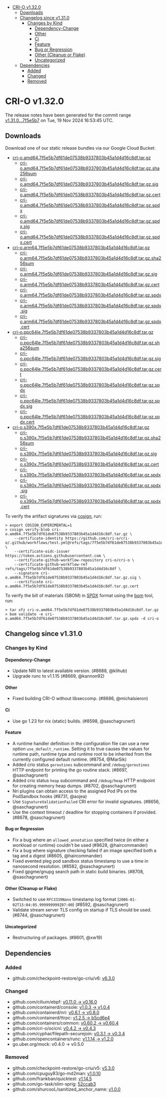 - [CRI-O v1.32.0](#cri-o-v1320)
  - [Downloads](#downloads)
  - [Changelog since v1.31.0](#changelog-since-v1310)
    - [Changes by Kind](#changes-by-kind)
      - [Dependency-Change](#dependency-change)
      - [Other](#other)
      - [Ci](#ci)
      - [Feature](#feature)
      - [Bug or Regression](#bug-or-regression)
      - [Other (Cleanup or Flake)](#other-cleanup-or-flake)
      - [Uncategorized](#uncategorized)
  - [Dependencies](#dependencies)
    - [Added](#added)
    - [Changed](#changed)
    - [Removed](#removed)

# CRI-O v1.32.0

The release notes have been generated for the commit range
[v1.31.0...7f5e5b7](https://github.com/cri-o/cri-o/compare/v1.31.0...v1.32.0) on Tue, 19 Nov 2024 16:53:45 UTC.

## Downloads

Download one of our static release bundles via our Google Cloud Bucket:

- [cri-o.amd64.7f5e5b7df61de07538b9337803b45a1d4d16c8df.tar.gz](https://storage.googleapis.com/cri-o/artifacts/cri-o.amd64.7f5e5b7df61de07538b9337803b45a1d4d16c8df.tar.gz)
  - [cri-o.amd64.7f5e5b7df61de07538b9337803b45a1d4d16c8df.tar.gz.sha256sum](https://storage.googleapis.com/cri-o/artifacts/cri-o.amd64.7f5e5b7df61de07538b9337803b45a1d4d16c8df.tar.gz.sha256sum)
  - [cri-o.amd64.7f5e5b7df61de07538b9337803b45a1d4d16c8df.tar.gz.sig](https://storage.googleapis.com/cri-o/artifacts/cri-o.amd64.7f5e5b7df61de07538b9337803b45a1d4d16c8df.tar.gz.sig)
  - [cri-o.amd64.7f5e5b7df61de07538b9337803b45a1d4d16c8df.tar.gz.cert](https://storage.googleapis.com/cri-o/artifacts/cri-o.amd64.7f5e5b7df61de07538b9337803b45a1d4d16c8df.tar.gz.cert)
  - [cri-o.amd64.7f5e5b7df61de07538b9337803b45a1d4d16c8df.tar.gz.spdx](https://storage.googleapis.com/cri-o/artifacts/cri-o.amd64.7f5e5b7df61de07538b9337803b45a1d4d16c8df.tar.gz.spdx)
  - [cri-o.amd64.7f5e5b7df61de07538b9337803b45a1d4d16c8df.tar.gz.spdx.sig](https://storage.googleapis.com/cri-o/artifacts/cri-o.amd64.7f5e5b7df61de07538b9337803b45a1d4d16c8df.tar.gz.spdx.sig)
  - [cri-o.amd64.7f5e5b7df61de07538b9337803b45a1d4d16c8df.tar.gz.spdx.cert](https://storage.googleapis.com/cri-o/artifacts/cri-o.amd64.7f5e5b7df61de07538b9337803b45a1d4d16c8df.tar.gz.spdx.cert)
- [cri-o.arm64.7f5e5b7df61de07538b9337803b45a1d4d16c8df.tar.gz](https://storage.googleapis.com/cri-o/artifacts/cri-o.arm64.7f5e5b7df61de07538b9337803b45a1d4d16c8df.tar.gz)
  - [cri-o.arm64.7f5e5b7df61de07538b9337803b45a1d4d16c8df.tar.gz.sha256sum](https://storage.googleapis.com/cri-o/artifacts/cri-o.arm64.7f5e5b7df61de07538b9337803b45a1d4d16c8df.tar.gz.sha256sum)
  - [cri-o.arm64.7f5e5b7df61de07538b9337803b45a1d4d16c8df.tar.gz.sig](https://storage.googleapis.com/cri-o/artifacts/cri-o.arm64.7f5e5b7df61de07538b9337803b45a1d4d16c8df.tar.gz.sig)
  - [cri-o.arm64.7f5e5b7df61de07538b9337803b45a1d4d16c8df.tar.gz.cert](https://storage.googleapis.com/cri-o/artifacts/cri-o.arm64.7f5e5b7df61de07538b9337803b45a1d4d16c8df.tar.gz.cert)
  - [cri-o.arm64.7f5e5b7df61de07538b9337803b45a1d4d16c8df.tar.gz.spdx](https://storage.googleapis.com/cri-o/artifacts/cri-o.arm64.7f5e5b7df61de07538b9337803b45a1d4d16c8df.tar.gz.spdx)
  - [cri-o.arm64.7f5e5b7df61de07538b9337803b45a1d4d16c8df.tar.gz.spdx.sig](https://storage.googleapis.com/cri-o/artifacts/cri-o.arm64.7f5e5b7df61de07538b9337803b45a1d4d16c8df.tar.gz.spdx.sig)
  - [cri-o.arm64.7f5e5b7df61de07538b9337803b45a1d4d16c8df.tar.gz.spdx.cert](https://storage.googleapis.com/cri-o/artifacts/cri-o.arm64.7f5e5b7df61de07538b9337803b45a1d4d16c8df.tar.gz.spdx.cert)
- [cri-o.ppc64le.7f5e5b7df61de07538b9337803b45a1d4d16c8df.tar.gz](https://storage.googleapis.com/cri-o/artifacts/cri-o.ppc64le.7f5e5b7df61de07538b9337803b45a1d4d16c8df.tar.gz)
  - [cri-o.ppc64le.7f5e5b7df61de07538b9337803b45a1d4d16c8df.tar.gz.sha256sum](https://storage.googleapis.com/cri-o/artifacts/cri-o.ppc64le.7f5e5b7df61de07538b9337803b45a1d4d16c8df.tar.gz.sha256sum)
  - [cri-o.ppc64le.7f5e5b7df61de07538b9337803b45a1d4d16c8df.tar.gz.sig](https://storage.googleapis.com/cri-o/artifacts/cri-o.ppc64le.7f5e5b7df61de07538b9337803b45a1d4d16c8df.tar.gz.sig)
  - [cri-o.ppc64le.7f5e5b7df61de07538b9337803b45a1d4d16c8df.tar.gz.cert](https://storage.googleapis.com/cri-o/artifacts/cri-o.ppc64le.7f5e5b7df61de07538b9337803b45a1d4d16c8df.tar.gz.cert)
  - [cri-o.ppc64le.7f5e5b7df61de07538b9337803b45a1d4d16c8df.tar.gz.spdx](https://storage.googleapis.com/cri-o/artifacts/cri-o.ppc64le.7f5e5b7df61de07538b9337803b45a1d4d16c8df.tar.gz.spdx)
  - [cri-o.ppc64le.7f5e5b7df61de07538b9337803b45a1d4d16c8df.tar.gz.spdx.sig](https://storage.googleapis.com/cri-o/artifacts/cri-o.ppc64le.7f5e5b7df61de07538b9337803b45a1d4d16c8df.tar.gz.spdx.sig)
  - [cri-o.ppc64le.7f5e5b7df61de07538b9337803b45a1d4d16c8df.tar.gz.spdx.cert](https://storage.googleapis.com/cri-o/artifacts/cri-o.ppc64le.7f5e5b7df61de07538b9337803b45a1d4d16c8df.tar.gz.spdx.cert)
- [cri-o.s390x.7f5e5b7df61de07538b9337803b45a1d4d16c8df.tar.gz](https://storage.googleapis.com/cri-o/artifacts/cri-o.s390x.7f5e5b7df61de07538b9337803b45a1d4d16c8df.tar.gz)
  - [cri-o.s390x.7f5e5b7df61de07538b9337803b45a1d4d16c8df.tar.gz.sha256sum](https://storage.googleapis.com/cri-o/artifacts/cri-o.s390x.7f5e5b7df61de07538b9337803b45a1d4d16c8df.tar.gz.sha256sum)
  - [cri-o.s390x.7f5e5b7df61de07538b9337803b45a1d4d16c8df.tar.gz.sig](https://storage.googleapis.com/cri-o/artifacts/cri-o.s390x.7f5e5b7df61de07538b9337803b45a1d4d16c8df.tar.gz.sig)
  - [cri-o.s390x.7f5e5b7df61de07538b9337803b45a1d4d16c8df.tar.gz.cert](https://storage.googleapis.com/cri-o/artifacts/cri-o.s390x.7f5e5b7df61de07538b9337803b45a1d4d16c8df.tar.gz.cert)
  - [cri-o.s390x.7f5e5b7df61de07538b9337803b45a1d4d16c8df.tar.gz.spdx](https://storage.googleapis.com/cri-o/artifacts/cri-o.s390x.7f5e5b7df61de07538b9337803b45a1d4d16c8df.tar.gz.spdx)
  - [cri-o.s390x.7f5e5b7df61de07538b9337803b45a1d4d16c8df.tar.gz.spdx.sig](https://storage.googleapis.com/cri-o/artifacts/cri-o.s390x.7f5e5b7df61de07538b9337803b45a1d4d16c8df.tar.gz.spdx.sig)
  - [cri-o.s390x.7f5e5b7df61de07538b9337803b45a1d4d16c8df.tar.gz.spdx.cert](https://storage.googleapis.com/cri-o/artifacts/cri-o.s390x.7f5e5b7df61de07538b9337803b45a1d4d16c8df.tar.gz.spdx.cert)

To verify the artifact signatures via [cosign](https://github.com/sigstore/cosign), run:

```console
> export COSIGN_EXPERIMENTAL=1
> cosign verify-blob cri-o.amd64.7f5e5b7df61de07538b9337803b45a1d4d16c8df.tar.gz \
    --certificate-identity https://github.com/cri-o/cri-o/.github/workflows/test.yml@refs/tags/7f5e5b7df61de07538b9337803b45a1d4d16c8df \
    --certificate-oidc-issuer https://token.actions.githubusercontent.com \
    --certificate-github-workflow-repository cri-o/cri-o \
    --certificate-github-workflow-ref refs/tags/7f5e5b7df61de07538b9337803b45a1d4d16c8df \
    --signature cri-o.amd64.7f5e5b7df61de07538b9337803b45a1d4d16c8df.tar.gz.sig \
    --certificate cri-o.amd64.7f5e5b7df61de07538b9337803b45a1d4d16c8df.tar.gz.cert
```

To verify the bill of materials (SBOM) in [SPDX](https://spdx.org) format using the [bom](https://sigs.k8s.io/bom) tool, run:

```console
> tar xfz cri-o.amd64.7f5e5b7df61de07538b9337803b45a1d4d16c8df.tar.gz
> bom validate -e cri-o.amd64.7f5e5b7df61de07538b9337803b45a1d4d16c8df.tar.gz.spdx -d cri-o
```

## Changelog since v1.31.0

### Changes by Kind

#### Dependency-Change
 - Update NRI to latest available version. (#8688, @klihub)
 - Upgrade runc to v1.1.15 (#8669, @kannon92)

#### Other
 - Fixed building CRI-O without libseccomp. (#8686, @michalsieron)

#### Ci
 - Use go 1.23 for nix (static) builds. (#8598, @saschagrunert)

#### Feature
 - A runtime handler definition in the configuration file can use a new option `use_default_runtime`. Setting it to true causes the values for runtime path, runtime type and runtime root to be inherited from the currently configured default runtime. (#8754, @MarSik)
 - Added crio status `goroutines` subcommand and `/debug/goroutines` HTTP endpoint for printing the go routine stack. (#8697, @saschagrunert)
 - Added crio status `heap` subcommand and `/debug/heap` HTTP endpoint for creating memory heap dumps. (#8702, @saschagrunert)
 - Nri plugins can obtain access to the assigned Pod IPs on the PodSandbox hooks (#8731, @aojea)
 - Use `SignatureValidationFailed` CRI error for invalid signatures. (#8656, @saschagrunert)
 - Use the context timeout / deadline for stopping containers if provided. (#8678, @saschagrunert)

#### Bug or Regression
 - Fix a bug where an `allowed_annotation` specified twice (in either a workload or runtime) couldn't be used (#8628, @haircommander)
 - Fix a bug where signature checking failed if an image specified both a tag and a digest (#8605, @haircommander)
 - Fixed evented pleg pod sandbox status timestamp to use a time in nanosecond resolution. (#8582, @saschagrunert)
 - Fixed gpgme/gnupg search path in static build binaries. (#8708, @saschagrunert)

#### Other (Cleanup or Flake)
 - Switched to use `RFC3339Nano` timestamp log format (`2006-01-02T15:04:05.999999999Z07:00`) (#8592, @saschagrunert)
 - Validate stream server TLS config on startup if TLS should be used. (#8744, @saschagrunert)

#### Uncategorized
 - Restructuring of packages. (#8601, @xw19)

## Dependencies

### Added
- github.com/checkpoint-restore/go-criu/v6: [v6.3.0](https://github.com/checkpoint-restore/go-criu/tree/v6.3.0)

### Changed
- github.com/cilium/ebpf: [v0.11.0 → v0.16.0](https://github.com/cilium/ebpf/compare/v0.11.0...v0.16.0)
- github.com/containerd/console: [v1.0.3 → v1.0.4](https://github.com/containerd/console/compare/v1.0.3...v1.0.4)
- github.com/containerd/nri: [v0.6.1 → v0.8.0](https://github.com/containerd/nri/compare/v0.6.1...v0.8.0)
- github.com/containerd/ttrpc: [v1.2.5 → b5cd6e4](https://github.com/containerd/ttrpc/compare/v1.2.5...b5cd6e4)
- github.com/containers/common: [v0.60.2 → v0.60.4](https://github.com/containers/common/compare/v0.60.2...v0.60.4)
- github.com/cri-o/ocicni: [v0.4.2 → v0.4.3](https://github.com/cri-o/ocicni/compare/v0.4.2...v0.4.3)
- github.com/cyphar/filepath-securejoin: [v0.3.1 → v0.3.4](https://github.com/cyphar/filepath-securejoin/compare/v0.3.1...v0.3.4)
- github.com/opencontainers/runc: [v1.1.14 → v1.2.0](https://github.com/opencontainers/runc/compare/v1.1.14...v1.2.0)
- go.uber.org/mock: v0.4.0 → v0.5.0

### Removed
- github.com/checkpoint-restore/go-criu/v5: [v5.3.0](https://github.com/checkpoint-restore/go-criu/tree/v5.3.0)
- github.com/cpuguy83/go-md2man: [v1.0.10](https://github.com/cpuguy83/go-md2man/tree/v1.0.10)
- github.com/frankban/quicktest: [v1.14.5](https://github.com/frankban/quicktest/tree/v1.14.5)
- github.com/go-task/slim-sprig: [52ccab3](https://github.com/go-task/slim-sprig/tree/52ccab3)
- github.com/shurcooL/sanitized_anchor_name: [v1.0.0](https://github.com/shurcooL/sanitized_anchor_name/tree/v1.0.0)
